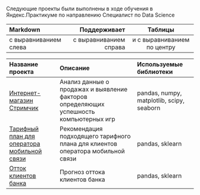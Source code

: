 Следующие проекты были выполнены в ходе обучения в Яндекс.Практикуме по направлению Специалист по Data Science


| Markdown | Поддерживает | Таблицы |
| :-------------------- | ---------------------: |:---------------------------:|
| с выравниванием слева | с выравниванием справа | и с выравниванием по центру |


| Название проекта | Описание | Используемые библиотеки |
| :-------------------- | :--------------------- |:---------------------------|
| [Интернет-магазин Стримчик](https://github.com/AntonAkhmonen/Student-projects/tree/main/Videogames%20online%20store) | Анализ данные о продажах и выявление факторов определяющих успешность компьютерных игр | pandas, numpy, matplotlib, scipy, seaborn |
| [Тарифный план для оператора мобильной связи](https://github.com/AntonAkhmonen/Student-projects/tree/main/Tariff%20plans%20for%20mobile%20operator) | Рекомендация подходящего тарифного плана для клиентов оператора мобильной связи | pandas, sklearn |
| [Отток клиентов банка](https://github.com/AntonAkhmonen/Student-projects/tree/main/Bank%20customer%20loss) | Прогноз оттока клиентов банка | pandas, sklearn |
